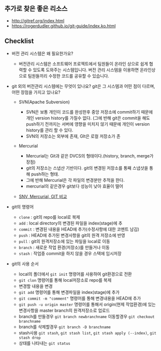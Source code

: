 ## 추가로 찾은 좋은 리소스
* http://gitref.org/index.html
* https://rogerdudler.github.io/git-guide/index.ko.html

## Checklist
* 버전 관리 시스템은 왜 필요한가요?
  
  * 버전관리 시스템은 소프트웨어 프로젝트에서 팀원들이 온라인 상으로 쉽게 협력할 수 있도록 도와주는 시스템입니다. 버전 관리 시스템을 이용하면 온라인상으로 팀원들끼리 수정한 코드를 공유할 수 있습니다. 

* git 외의 버전관리 시스템에는 무엇이 있나요? git은 그 시스템과 어떤 점이 다르며, 어떤 장점을 가지고 있나요?
	* SVN(Apache Subversion)
		* SVN은 보통 개인이 코드를 완성한후 중앙 저장소에 commit하기 때문에 개인 version history를 가질수 없다. (그에 반해 git은 commit을 해도 push하기 전까지는 서버에 영향을 미치지 않기 때문에 개인이 version history를 관리 할 수 있다.
		* SVN의 저장소는 외부에 존재, GIt은 로컬 저장소가 존
	* Mercurial
		* Mercurial는 Git과 같은 DVCS의 형태이다.(history, branch, merge가 장점)
		* git의 저장소는 스냅샨 기반이다. git의 변경된 저장소를 통째 스냅샷을 통해 push하는 형태.
		* 그에 반해 Mercurial은 각 파일의 변경분만 추적을 한다.
		* mercurial의 같은경우 git보다 성능이 낮아 효율이 떨어

	* [SNV, Mercurial, GIT 비교](http://ora-sysdba.tistory.com/entry/Infra-%EB%B2%84%EC%A0%84%EA%B4%80%EB%A6%AC%EC%9D%98-%ED%9A%A8%EC%9C%A8%ED%99%94-git-%EA%B0%9C%EC%9A%94)
	

* git의 명령어
  * `clone` : git의 repo를 local로 복제
  * `add` : local directory의 변경된 파일을 index(stage)에 추
  * `commit` : 변경된 내용을 HEAD에 추가(수정사항에 대한 코멘트 남김)
  * `push` : HEAD에 추가된 변경사항을 git의 원격 저장소에 반영
  * `pull` : git의 원격저장소에 있는 파일을 local로 이동
  * `branch` : 새로운 작업 환경(저장소)를 만들거나 이동
  * `stash` : 작업중 commit을 하지 않을 경우 스택에 임시저장

* git의 사용 순서
  * local의 폴더에서 `git init` 명령어를 사용하여 git환경으로 전환
  * `git clon` 명령어를 통해 local저장소로 repo를 복제
  * 변경할 내용을 변경
  * `git add` 명령어를 통해 변경파일을 index(stage)에 추가
  * `git commit -m "comment"` 명령어를 통해 변경내용을 HEAD에 추가
  * `git push -u origin master` 명령어를 통해서 origin(현제 작업환경)에 있는 변경사항을 master branch의 원격저장소로 업로드
  * branch를 만들경우 `git branch newbranchname` 이동할경우 `git checkout branchname`
  * branch를 삭제할경우 `git branch -D branchname`
  * stash사용 `git stash`, `git stash list`, `git stash apply (--index)`, `git stash drop`
  * 상태를 나타내는 `git status`
   